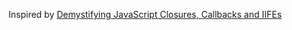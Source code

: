 Inspired by [Demystifying JavaScript Closures, Callbacks and IIFEs](http://www.sitepoint.com/demystifying-javascript-closures-callbacks-iifes/)